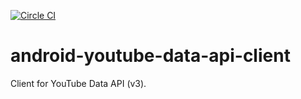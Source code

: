 [![Circle CI](https://circleci.com/gh/shoma2da/AndroidYoutubeDataApiClient.svg?style=svg)](https://circleci.com/gh/shoma2da/AndroidYoutubeDataApiClient)

# android-youtube-data-api-client
Client for YouTube Data API (v3).

